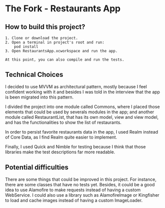 
# The Fork - Restaurants App


## How to build this project?
    1. Clone or download the project.
    2. Open a terminal in project's root and run:
        pod install
    3. Open RestaurantsApp.xcworkspace and run the app.

    At this point, you can also compile and run the tests.

## Technical Choices

I decided to use MVVM as architectural pattern, mostly because I feel confident working with it
and besides I was told in the interview that the app is been migrated into this pattern.

I divided the project into one module called Commons, where I placed those elements that could be
used by severals modules in the app; and another module called RestaurantList, that has its own
model, view and view model, and has the functionalities to show the list of restaurants.

In order to persist favorite restaurants data in the app, I used Realm instead of Core Data, as I
find Realm quite easier to implement.

Finally, I used Quick and Nimble for testing because I think that those libraries make the test 
descriptions far more readable.

## Potential difficulties

There are some things that could be improved in this project. For instance, there are some classes 
that have no tests yet. Besides, it could be a good idea to use Alamofire to make requests instead
of having a custom WebService. I could also use a library such as AlamofireImage or Kingfisher to
load and cache images instead of having a custom ImageLoader.
